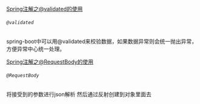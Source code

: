 [Spring注解之@validated的使用](https://www.cnblogs.com/liaojie970/p/9036349.html)

###### `@validated`

spring-boot中可以用@validated来校验数据，如果数据异常则会统一抛出异常，方便异常中心统一处理。



[Spring注解之@RequestBody的使用](https://www.cnblogs.com/zly123/p/10853049.html)

###### `@RequestBody`

将接受到的参数进行json解析 然后通过反射创建到对象里面去

